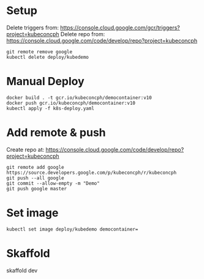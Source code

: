 # Setup
Delete triggers from:
https://console.cloud.google.com/gcr/triggers?project=kubeconcph
Delete repo from:
https://console.cloud.google.com/code/develop/repo?project=kubeconcph
```
git remote remove google
kubectl delete deploy/kubedemo
```

# Manual Deploy
```
docker build . -t gcr.io/kubeconcph/democontainer:v10
docker push gcr.io/kubeconcph/democontainer:v10
kubectl apply -f k8s-deploy.yaml 
```

# Add remote & push
Create repo at:
https://console.cloud.google.com/code/develop/repo?project=kubeconcph
```
git remote add google https://source.developers.google.com/p/kubeconcph/r/kubeconcph
git push --all google
git commit --allow-empty -m "Demo"
git push google master
```

# Set image
```
kubectl set image deploy/kubedemo democontainer=
```

# Skaffold
skaffold dev


